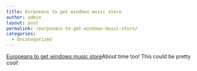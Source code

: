 ```yaml
---
title: Eurpoeans to get windows music store
author: admin
layout: post
permalink: /eurpoeans-to-get-windows-music-store/
categories:
  - Uncategorized
---
```

[Europeans to get windows music store][1]About time too! This could be pretty cool!

 [1]: http://www.neowin.net/comments.php?id=13368&category=main